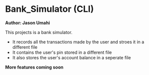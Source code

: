 # Bank_Simulator (CLI)
**Author: Jason Umahi**

This projects is a bank simulator. 
- It records all the transactions made by the user and stroes it in a different file
- It contains the user's pin stored in a different file
- It also stores the user's account balance in a seperate file

**More features coming soon**
